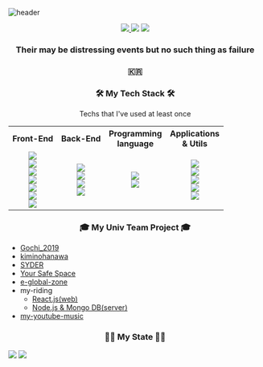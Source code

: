 ![header](https://capsule-render.vercel.app/api?type=soft&color=auto&height=150&section=header&text=JeongJaeSoon&fontSize=70&animation=twinkling)

<p align="center">
<!--   <a href="https://velog.io/@dev_jaesoon"><img src="https://img.shields.io/badge/94soon_dev.log-11B48A?style=flat-square&logo=Vimeo&logoColor=white&link=https://velog.io/@dev_jaesoon"/></a>&nbsp -->
  <a href="https://github.com/anuraghazra/github-readme-stats">
        <img src="https://capsule-render.vercel.app/api?type=waving&color=timeGradient&height=200&section=footer&text=JaeSoon%20Jeong&fontSize=80&fontAlignY=70&animation=twinkling" />
</a>
  <a href="mailto:94jaesoon.jeong@gmail.com"><img src="https://img.shields.io/badge/Gmail-d14836?style=flat-square&logo=Gmail&logoColor=white&link=94jaesoon.jeong@gmail.com"/></a>  
  <a href="https://hits.seeyoufarm.com"><img src="https://hits.seeyoufarm.com/api/count/incr/badge.svg?url=https%3A%2F%2Fgithub.com%2FJeongJaeSoon&count_bg=%233573CD&title_bg=%23555555&icon=github.svg&icon_color=%23E7E7E7&title=hits&edge_flat=false"/></a>
</p>

<h3 align="center">Their may be distressing events but no such thing as failure</h3>

<h3 align="center">🇰🇷<h3/>

<h3 align="center">🛠 My Tech Stack 🛠</h3>

<p align="center"> Techs that I've used at least once </p>

<table aligun="center">
    <tr>
        <th align="center">
          Front-End
        </th>
        <th align="center">
          Back-End
        </th>
        <th align="center">
          Programming<br>language
        </th>
        <th align="center">
          Applications<br>& Utils
        </th>
    </tr>
    <tr>      
        <!--Front End-->
        <td align="center">  
          <img src="https://img.shields.io/badge/HTML5-E72C22?style=flat-quare&logo=HTML5&logoColor=white"/></a><br>
          <img src="https://img.shields.io/badge/Javascript-F0D91D?style=flat-quare&logo=javascript&logoColor=white"/></a><br>
          <img src="https://img.shields.io/badge/CSS3-1572B6?style=flat-quare&logo=css3&logoColor=white"/></a><br>     
          <img src="https://img.shields.io/badge/jQuery-2965A7?style=flat-quare&logo=jQuery&logoColor=white"/></a><br>    
          <img src="https://img.shields.io/badge/React-3DD9FF?style=flat-quare&logo=react&logoColor=white"/></a><br>    
          <img src="https://img.shields.io/badge/Vue.js-48B883?style=flat-quare&logo=vue.js&logoColor=white"/></a><br>    
          <img src="https://img.shields.io/badge/Node.js-57A546?style=flat-quare&logo=node.js&logoColor=white"/></a><br>    
        </td>        
        <!--Back End-->
        <td align="center">
          <img src="https://img.shields.io/badge/php-5C7EB5?style=flat-quare&logo=php&logoColor=white"/></a><br>
          <img src="https://img.shields.io/badge/laravel-E9392C?style=flat-quare&logo=laravel&logoColor=white"/></a><br>
          <img src="https://img.shields.io/badge/Mysql-E6B91E?style=flat-quare&logo=MySql&logoColor=white"/></a><br>
          <img src="https://img.shields.io/badge/Mongo DB-12AA52?style=flat-quare&logo=MONGODB&logoColor=white"/></a><br>
        </td>        
        <!--Programming language-->
        <td align="center">
          <img src="https://img.shields.io/badge/Python-3766AB?style=flat-quare&logo=Python&logoColor=white"/></a><br>
          <img src="https://img.shields.io/badge/Java-D23C35?style=flat-quare&logo=Java&logoColor=white"/></a><br>   
        </td>
        <!--Applications & Utils-->
        <td align="center">
          <img src="https://img.shields.io/badge/AWS-333664?style=flat-quare&logo=amazon-aws&logoColor=white"/></a><br>
          <img src="https://img.shields.io/badge/Docker-2C96ED?style=flat-quare&logo=docker&logoColor=white"/></a><br>
          <img src="https://img.shields.io/badge/Nginx-229639?style=flat-quare&logo=NGINX&logoColor=white"/></a><br>
          <img src="https://img.shields.io/badge/Apache-C71D42?style=flat-quare&logo=APACHE&logoColor=white"/></a><br>
          <img src="https://img.shields.io/badge/Github-000000?style=flat-quare&logo=GITHUB&logoColor=white"/></a><br> 
        </td>
    </tr>
</table>

<h3 align="center"> 🎓 My Univ Team Project 🎓 </h3>

- [Gochi_2019](https://github.com/JeongJaeSoon/Gochi_2019)
- [kiminohanawa](https://github.com/JeongJaeSoon/kiminohanawa)
- [SYDER](https://github.com/JeongJaeSoon/SYDER)
- [Your Safe Space](https://github.com/JeongJaeSoon/COVID19_YSS)
- [e-global-zone](https://github.com/JeongJaeSoon/e-global-zone_Laravel-project_Project-management)
- my-riding
  - [React.js(web)](https://github.com/2020-yju-cominfo-5/my-riding-web)
  - [Node.js & Mongo DB(server)](https://github.com/JeongJaeSoon/my-riding-data) 
- [my-youtube-music](https://github.com/JeongJaeSoon/my-youtube-music)

<h3 align="center">💪🏻  My State 💪🏻</h3>

![](https://github-readme-stats.vercel.app/api?username=JeongJaeSoon&count_private=true&show_icons=true)
![](https://github-readme-stats.vercel.app/api/top-langs/?username=JeongJaeSoon&layout=compact&count_private=true&langs_count=30)

